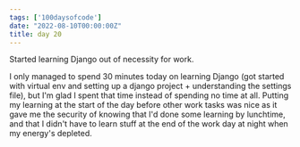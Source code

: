 ```yaml
---
tags: ['100daysofcode']
date: "2022-08-10T00:00:00Z"
title: day 20
---
```

Started learning Django out of necessity for work. 

<!--more-->

I only managed to spend 30 minutes today on learning Django (got started with virtual env and setting up a django project + understanding the settings file), but I'm glad I spent that time instead of spending no time at all. Putting my learning at the start of the day before other work tasks was nice as it gave me the security of knowing that I'd done some learning by lunchtime, and that I didn't have to learn stuff at the end of the work day at night when my energy's depleted.